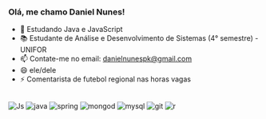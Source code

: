 ### Olá, me chamo Daniel Nunes!

- 🌱 Estudando Java e JavaScript
- 📚 Estudante de Análise e Desenvolvimento de Sistemas (4° semestre) - UNIFOR
- 📫 Contate-me no email: danielnunespk@gmail.com
- 😄 ele/dele
- ⚡ Comentarista de futebol regional nas horas vagas





<div style="display: inline_block"><br/>
     <img alt="Js" alt="javascript" src="https://img.shields.io/badge/JavaScript-F7DF1E?style=for-the-badge&logo=javascript&logoColor=black" />
      <img alt="java" alt="java" src="https://img.shields.io/badge/Java-ED8B00?style=for-the-badge&logo=openjdk&logoColor=white" />
      <img alt="spring" alt="sts" src="https://img.shields.io/badge/Spring-6DB33F?style=for-the-badge&logo=spring&logoColor=white" />
        <img alt="mongod" alt="mongodb" src="https://img.shields.io/badge/MongoDB-4EA94B?style=for-the-badge&logo=mongodb&logoColor=white" />
    <img alt="mysql" alt="mysql" src="https://img.shields.io/badge/MySQL-005C84?style=for-the-badge&logo=mysql&logoColor=white" />
    <img alt="git" alt="git" src="https://img.shields.io/badge/GIT-E44C30?style=for-the-badge&logo=git&logoColor=white" />
    <img alt="r" src="https://img.shields.io/badge/R-276DC3?style=for-the-badge&logo=r&logoColor=white" />
    

</div>

  



